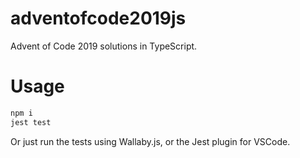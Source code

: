 # adventofcode2019js

Advent of Code 2019 solutions in TypeScript.

# Usage

```bash
npm i
jest test
```

Or just run the tests using Wallaby.js, or the Jest plugin for VSCode.